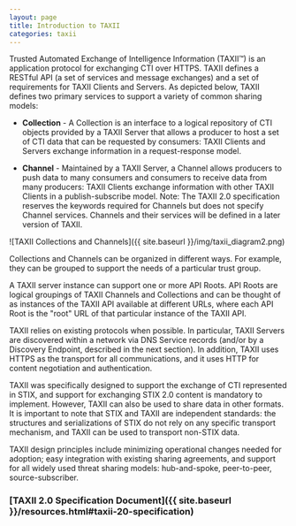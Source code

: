 ```yaml
---
layout: page
title: Introduction to TAXII
categories: taxii
---
```


Trusted Automated Exchange of Intelligence Information (TAXII™) is an application protocol for exchanging CTI over HTTPS. ​TAXII defines a RESTful API (a set of services and message exchanges) and a set of requirements for TAXII Clients and Servers. As depicted below, TAXII defines two primary services to support a variety of common sharing models:

-   **Collection** - A Collection is an interface to a logical repository of CTI objects provided by a TAXII Server that allows a producer to host a set of CTI data that can be requested by consumers: TAXII Clients and Servers exchange information in a request-response model.

-   **Channel** - Maintained by a TAXII Server, a Channel allows producers to push data to many consumers and consumers to receive data from many producers: TAXII Clients exchange information with other TAXII Clients in a publish-subscribe model. Note: The TAXII 2.0 specification reserves the keywords required for Channels but does not specify Channel services. Channels and their services will be defined in a later version of TAXII.

<div class="center-block text-center" markdown="span">
![TAXII Collections and Channels]({{ site.baseurl }}/img/taxii_diagram2.png)
</div>

Collections and Channels can be organized in different ways. For example, they can be grouped to support the needs of a particular trust group.

A TAXII server instance can support one or more API Roots. API Roots are logical groupings of TAXII Channels and Collections and can be thought of as instances of the TAXII API available at different URLs, where each API Root is the "root" URL of that particular instance of the TAXII API.

TAXII relies on existing protocols when possible. In particular, TAXII Servers are discovered within a network via DNS Service records (and/or by a Discovery Endpoint, described in the next section). In addition, TAXII uses HTTPS as the transport for all communications, and it uses HTTP for content negotiation and authentication.

TAXII was specifically designed to support the exchange of CTI represented in STIX, and support for exchanging STIX 2.0 content is mandatory to implement. However, TAXII can also be used to share data in other formats. It is important to note that STIX and TAXII are independent standards: the structures and serializations of STIX do not rely on any specific transport mechanism, and TAXII can be used to transport non-STIX data.

TAXII design principles include minimizing operational changes needed for adoption; easy integration with existing sharing agreements, and support for all widely used threat sharing models: hub-and-spoke, peer-to-peer, source-subscriber.

### [TAXII 2.0 Specification Document]({{ site.baseurl }}/resources.html#taxii-20-specification)
